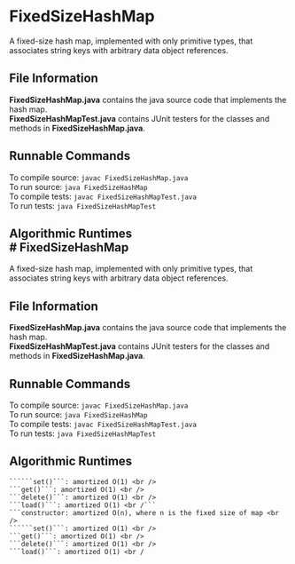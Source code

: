 # FixedSizeHashMap
A fixed-size hash map, implemented with only primitive types, that associates string keys with arbitrary data object references.

## File Information <br />
**FixedSizeHashMap.java** contains the java source code that implements the hash map. <br />
**FixedSizeHashMapTest.java** contains JUnit testers for the classes and methods in **FixedSizeHashMap.java**. <br />

## Runnable Commands <br />
To compile source: ```javac FixedSizeHashMap.java``` <br />
To run source: ```java FixedSizeHashMap``` <br />
To compile tests: ```javac FixedSizeHashMapTest.java``` <br />
To run tests: ```java FixedSizeHashMapTest``` <br />

## Algorithmic Runtimes <br /># FixedSizeHashMap
A fixed-size hash map, implemented with only primitive types, that associates string keys with arbitrary data object references.

## File Information <br />
**FixedSizeHashMap.java** contains the java source code that implements the hash map. <br />
**FixedSizeHashMapTest.java** contains JUnit testers for the classes and methods in **FixedSizeHashMap.java**. <br />

## Runnable Commands <br />
To compile source: ```javac FixedSizeHashMap.java``` <br />
To run source: ```java FixedSizeHashMap``` <br />
To compile tests: ```javac FixedSizeHashMapTest.java``` <br />
To run tests: ```java FixedSizeHashMapTest``` <br />

## Algorithmic Runtimes <br />
```constructor: amortized O(n), where n is the fixed size of map <br />
``````set()```: amortized O(1) <br />
```get()```: amortized O(1) <br />
```delete()```: amortized O(1) <br />
```load()```: amortized O(1) <br /```
```constructor: amortized O(n), where n is the fixed size of map <br />
``````set()```: amortized O(1) <br />
```get()```: amortized O(1) <br />
```delete()```: amortized O(1) <br />
```load()```: amortized O(1) <br /
